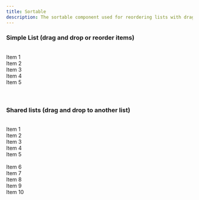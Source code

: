 ```yaml
---
title: Sortable
description: The sortable component used for reordering lists with drag-and-drop
---
```


### Simple List (drag and drop or reorder items)

<br />

<div class="sortable" data-controller="sortable">
  <div class="sortable-item">Item 1</div>
  <div class="sortable-item">Item 2</div>
  <div class="sortable-item">Item 3</div>
  <div class="sortable-item">Item 4</div>
  <div class="sortable-item">Item 5</div>
</div>

<br />
<br />

### Shared lists (drag and drop to another list)

<br />

<div class="sortable" data-controller="sortable" data-sortable-group-name-value="shared">
  <div class="sortable-item">Item 1</div>
  <div class="sortable-item">Item 2</div>
  <div class="sortable-item">Item 3</div>
  <div class="sortable-item">Item 4</div>
  <div class="sortable-item">Item 5</div>
</div>
<br />
<div class="sortable" data-controller="sortable" data-sortable-group-name-value="shared">
  <div class="sortable-item">Item 6</div>
  <div class="sortable-item">Item 7</div>
  <div class="sortable-item">Item 8</div>
  <div class="sortable-item">Item 9</div>
  <div class="sortable-item">Item 10</div>
</div>
